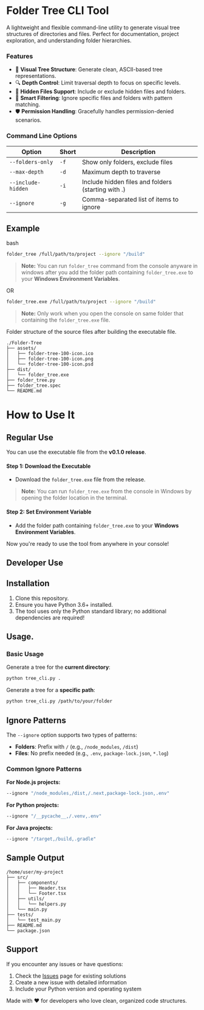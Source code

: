 # Folder Tree CLI Tool

A lightweight and flexible command-line utility to generate visual tree structures of directories and files. Perfect for documentation, project exploration, and understanding folder hierarchies.

### Features

-   🌳 **Visual Tree Structure**: Generate clean, ASCII-based tree representations.
-   🔍 **Depth Control**: Limit traversal depth to focus on specific levels.
-   🙈 **Hidden Files Support**: Include or exclude hidden files and folders.
-   🚫 **Smart Filtering**: Ignore specific files and folders with pattern matching.
-   🛡️ **Permission Handling**: Gracefully handles permission-denied scenarios.

### Command Line Options
|Option|Short|Description|
|--|--|--|
|`--folders-only`|`-f`|Show only folders, exclude files|
|`--max-depth`|`-d`|Maximum depth to traverse|
|`--include-hidden`|`-i`|Include hidden files and folders (starting with .)|
|`--ignore`|`-g`|Comma-separated list of items to ignore|

## Example
bash
```bash
folder_tree /full/path/to/project --ignore "/build"
```
> **Note:**  You can run `folder_tree` command from the console anyware in windows after you add the folder path containing `folder_tree.exe` to your **Windows Environment Variables**.

OR
```bash
folder_tree.exe /full/path/to/project --ignore "/build"
```
> **Note:** Only work when you open the console on same folder that containing the `folder_tree.exe` file.

Folder structure of the source files after building the executable file.
```bsh
./Folder-Tree
├── assets/
│   ├── folder-tree-100-icon.ico
│   ├── folder-tree-100-icon.png
│   └── folder-tree-100-icon.psd
├── dist/
│   └── folder_tree.exe
├── folder_tree.py
├── folder_tree.spec
└── README.md
```

# How to Use It

## Regular Use

You can use the executable file from the **v0.1.0 release**.

#### Step 1: Download the Executable
- Download the `folder_tree.exe` file from the release.

> **Note:** You can run `folder_tree.exe` from the console in Windows by opening the folder location in the terminal.

#### Step 2: Set Environment Variable
- Add the folder path containing `folder_tree.exe` to your **Windows Environment Variables**.

Now you're ready to use the tool from anywhere in your console!

## Developer Use

## Installation

1. Clone this repository.
2. Ensure you have Python 3.6+ installed.
3. The tool uses only the Python standard library; no additional dependencies are required!

## Usage.

### Basic Usage

Generate a tree for the **current directory**:

```bash
python tree_cli.py .
```

Generate a tree for a **specific path**:

```bash
python tree_cli.py /path/to/your/folder
```

## Ignore Patterns

The `--ignore` option supports two types of patterns:

-   **Folders**: Prefix with `/` (e.g., `/node_modules`, `/dist`)
-   **Files**: No prefix needed (e.g., `.env`, `package-lock.json`, `*.log`)

### Common Ignore Patterns

**For Node.js projects:**

```bash
--ignore "/node_modules,/dist,/.next,package-lock.json,.env"
```

**For Python projects:**

```bash
--ignore "/__pycache__,/.venv,.env"
```

**For Java projects:**

```bash
--ignore "/target,/build,.gradle"
```

## Sample Output

```
/home/user/my-project
├── src/
│   ├── components/
│   │   ├── Header.tsx
│   │   └── Footer.tsx
│   ├── utils/
│   │   └── helpers.py
│   └── main.py
├── tests/
│   └── test_main.py
├── README.md
└── package.json
```
## Support

If you encounter any issues or have questions:

1.  Check the [Issues](../../issues) page for existing solutions
2.  Create a new issue with detailed information
3.  Include your Python version and operating system

Made with ❤️ for developers who love clean, organized code structures.